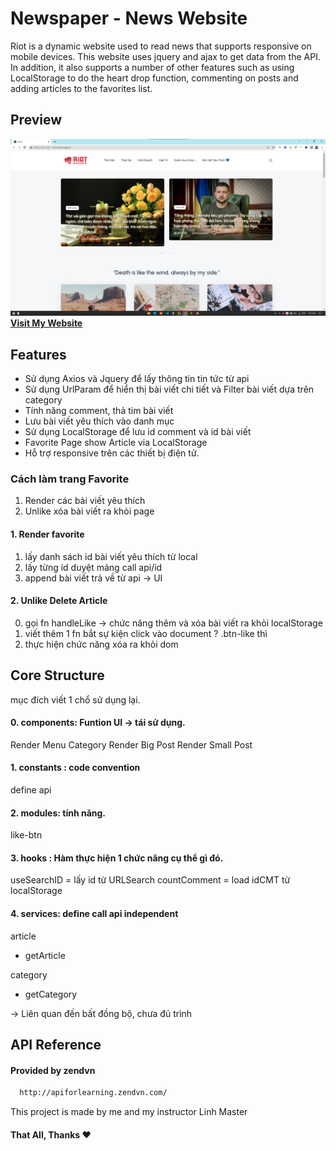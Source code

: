 # Newspaper - News Website
Riot is a dynamic website used to read news that supports responsive on mobile devices. This website uses jquery and ajax to get data from the API. In addition, it also supports a number of other features such as using LocalStorage to do the heart drop function, commenting on posts and adding articles to the favorites list.

## Preview
![App Screenshot](./assets/img/preview.png)
**[Visit My Website](http://riot-news.surge.sh)**

## Features
- Sử dụng Axios và Jquery để lấy thông tin tin tức từ api
- Sử dụng UrlParam để hiển thị bài viết chi tiết và Filter bài viết dựa trên category
- Tính năng comment, thả tim bài viết 
- Lưu bài viết yêu thích vào danh mục
- Sử dụng LocalStorage để lưu id comment và id bài viết
- Favorite Page show Article via LocalStorage
- Hỗ trợ responsive trên các thiết bị điện tử.

### Cách làm trang Favorite
1. Render các bài viết yêu thích
2. Unlike xóa bài viết ra khỏi page

#### 1. Render favorite
1. lấy danh sách id bài viết yêu thích từ local
2. lấy từng id duyệt mảng call api/id
3. append bài viết trả về từ api -> UI

#### 2. Unlike Delete Article
0. gọi fn handleLike -> chức năng thêm và xóa bài viết ra khỏi localStorage
1. viết thêm 1 fn bắt sự kiện click vào document ? .btn-like thì
2. thực hiện chức năng xóa ra khỏi dom

## Core Structure
mục đích viết 1 chổ sử dụng lại.

#### 0. components: Funtion UI -> tái sử dụng.
Render Menu Category
Render Big Post
Render Small Post

#### 1. constants : code convention
define api

#### 2. modules: tính năng.
like-btn

#### 3. hooks : Hàm thực hiện 1 chức năng cụ thể gì đó.
useSearchID = lấy id từ URLSearch
countComment = load idCMT từ localStorage

#### 4. services: define call api independent
article
  + getArticle

category
  + getCategory

-> Liên quan đến bất đồng bộ, chưa đủ trình

## API Reference

#### Provided by zendvn
```html
  http://apiforlearning.zendvn.com/
```

This project is made by me and my instructor Linh Master
#### That All, Thanks ❤